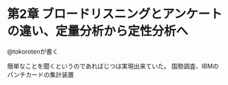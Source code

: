 # 第2章 ブロードリスニングとアンケートの違い、定量分析から定性分析へ

@tokorotenが書く

簡単なことを聞くというのであればじつは実現出来ていた。
国勢調査、IBMのパンチカードの集計装置

